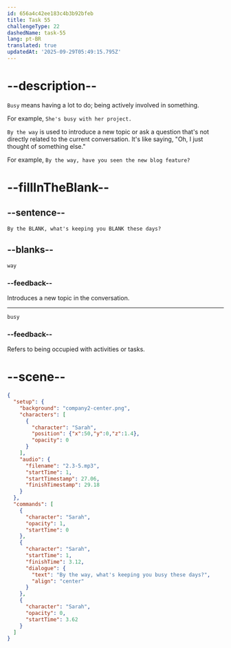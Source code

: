 ```yaml
---
id: 656a4c42ee183c4b3b92bfeb
title: Task 55
challengeType: 22
dashedName: task-55
lang: pt-BR
translated: true
updatedAt: '2025-09-29T05:49:15.795Z'
---
```


<!-- (Audio) By the way, what's keeping you busy these days? -->

# --description--

`Busy` means having a lot to do; being actively involved in something. 

For example, `She's busy with her project.`

`By the way` is used to introduce a new topic or ask a question that's not directly related to the current conversation. It's like saying, "Oh, I just thought of something else." 

For example, `By the way, have you seen the new blog feature?`

# --fillInTheBlank--

## --sentence--

`By the BLANK, what's keeping you BLANK these days?`

## --blanks--

`way`

### --feedback--

Introduces a new topic in the conversation.

---

`busy`

### --feedback--

Refers to being occupied with activities or tasks.

# --scene--

```json
{
  "setup": {
    "background": "company2-center.png",
    "characters": [
      {
        "character": "Sarah",
        "position": {"x":50,"y":0,"z":1.4},
        "opacity": 0
      }
    ],
    "audio": {
      "filename": "2.3-5.mp3",
      "startTime": 1,
      "startTimestamp": 27.06,
      "finishTimestamp": 29.18
    }
  },
  "commands": [
    {
      "character": "Sarah",
      "opacity": 1,
      "startTime": 0
    },
    {
      "character": "Sarah",
      "startTime": 1,
      "finishTime": 3.12,
      "dialogue": {
        "text": "By the way, what's keeping you busy these days?",
        "align": "center"
      }
    },
    {
      "character": "Sarah",
      "opacity": 0,
      "startTime": 3.62
    }
  ]
}
```
